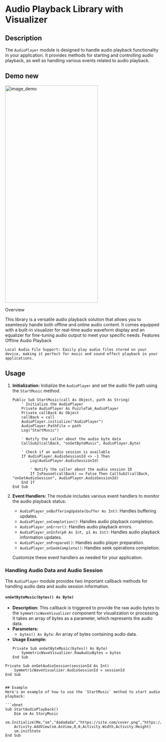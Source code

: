 # Audio Playback Library with Visualizer

## Description
The `AudioPlayer` module is designed to handle audio playback functionality in your application. It provides methods for starting and controlling audio playback, as well as handling various events related to audio playback.

## Demo new

<img src="https://github.com/PuzzleTakX/PuzzleTak_AudioPlayer/blob/main/demo.jpg?raw=true" alt="image_demo" width="300" height="700">

Overview

This library is a versatile audio playback solution that allows you to seamlessly handle both offline and online audio content. It comes equipped with a built-in visualizer for real-time audio waveform display and an equalizer for fine-tuning audio output to meet your specific needs.
Features
Offline Audio Playback

    Local Audio File Support: Easily play audio files stored on your device, making it perfect for music and sound effect playback in your applications.

## Usage

1. **Initialization:** Initialize the `AudioPlayer` and set the audio file path using the `StartMusic` method.

    ```vbnet
    Public Sub StartMusic(call As Object, path As String)
        ' Initialize the AudioPlayer
        Private AudioPlayer As PuzzleTak_AudioPlayer
        Private callBack As Object
        callBack = call
        AudioPlayer.initialize("AudioPlayer")
        AudioPlayer.PathFile = path
        Log("StartMusic")
        
        ' Notify the caller about the audio byte data
        CallSub2(callBack, "onGetByteMusic", AudioPlayer.Byte)
        
        ' Check if an audio session is available
        If AudioPlayer.AudioSessionId <> -1 Then
            Log(AudioPlayer.AudioSessionId)
            
            ' Notify the caller about the audio session ID
            If IsPaused(callBack) == False Then CallSub2(callBack, "onGetAudioSession", AudioPlayer.AudioSessionId)
        End If
    End Sub
    ```

2. **Event Handlers:** The module includes various event handlers to monitor the audio playback status:

    - `AudioPlayer_onBufferingUpdate(buffer As Int)`: Handles buffering updates.
    - `AudioPlayer_onCompletion()`: Handles audio playback completion.
    - `AudioPlayer_onError()`: Handles audio playback errors.
    - `AudioPlayer_onInfo(p0 As Int, p1 As Int)`: Handles audio playback information updates.
    - `AudioPlayer_onPrepared()`: Handles audio player preparation.
    - `AudioPlayer_onSeekComplete()`: Handles seek operations completion.

    Customize these event handlers as needed for your application.

### Handling Audio Data and Audio Session

The `AudioPlayer` module provides two important callback methods for handling audio data and audio session information.

#### `onGetByteMusic(bytes() As Byte)`
- **Description:** This callback is triggered to provide the raw audio bytes to the `SymmetricWaveVisualizer` component for visualization or processing. It takes an array of bytes as a parameter, which represents the audio data.
- **Parameters:**
  - `bytes() As Byte`: An array of bytes containing audio data.
- **Usage Example:**
  ```vbnet
  Private Sub onGetByteMusic(bytes() As Byte)
      SymmetricWaveVisualizer.RawAudioBytes = bytes
  End Sub
```vbnet
Private Sub onGetAudioSession(sessionId As Int)
    SymmetricWaveVisualizer.AudioSessionId = sessionId
End Sub


## Example
Here's an example of how to use the `StartMusic` method to start audio playback:

```vbnet
Sub StartAudioPlayback()
	Dim sm As StoryMusic
	sm.Initialize(Me,"sm","dadadada","https://site.com/cover.png","https://site.com/file.mp3")
	Activity.AddView(sm.AsView,0,0,Activity.Width,Activity.Height)
	sm.initState
End Sub
